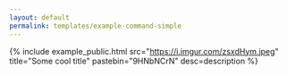 ```yaml
---
layout: default
permalink: templates/example-command-simple
---
```

<!-- Don't include the front matter above -->

<!-- This simple line below will display an image and pastebin embed -->
<!-- src = full path to the Imgur image, i.e. https://i.imgur.com/zsxdHym.jpeg -->
<!-- title = title, will be displayed as a button and title of the modal -->
<!-- pastebin = the pastebin unique ID, NOT the whole url, i.e. https://pastebin.com/HVRnqeJx will be just HVRnqeJx -->
<!-- If you're NOT including pastebin, delete the pastebin="X" key completely -->
<!-- Do not change anything else -->
{% include example_public.html src="https://i.imgur.com/zsxdHym.jpeg" title="Some cool title" pastebin="9HNbNCrN" desc=description %} 
